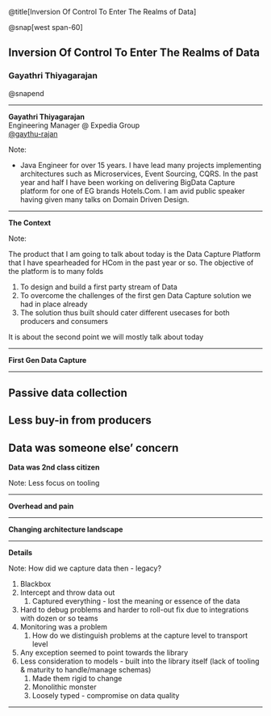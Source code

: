 @title[Inversion Of Control To Enter The Realms of Data]

@snap[west span-60]
## Inversion Of Control To Enter The Realms of Data
### Gayathri Thiyagarajan
@snapend

---

**Gayathri Thiyagarajan** <br/>
Engineering Manager @ Expedia Group <br/>
[@gaythu-rajan](https://twitter.com/gaythu-rajan)

Note:

* Java Engineer for over 15 years. I have lead many projects implementing architectures such as Microservices, Event Sourcing, CQRS. In the past year and half I have been working on delivering BigData Capture platform for one of EG brands Hotels.Com. I am avid public speaker having given many talks on Domain Driven Design. 

---

**The Context** <br/>

Note:

The product that I am going to talk about today is the Data Capture Platform that I have spearheaded for HCom in the past year or so. The objective of the platform is to many folds
1. To design and build a first party  stream of Data 
2. To overcome the challenges of the first gen Data Capture solution we had in place already
3. The solution thus built should cater different usecases for both producers and consumers

It is about the second point we will mostly talk about today

---

**First Gen Data Capture** <br/>

---

Passive data collection 
---

Less buy-in from producers
---

Data was someone else’ concern
---
**Data was 2nd class citizen**

Note: 
Less focus on tooling

---
**Overhead and pain**

---
**Changing architecture landscape**

---
**Details**

Note:
How did we capture data then - legacy?
1. Blackbox
2. Intercept and throw data out
    1.  Captured everything - lost the meaning or essence of the data
3. Hard to debug problems and harder to roll-out fix due to integrations with dozen or so teams
4. Monitoring was a problem
    1. How do we distinguish problems at the capture level to transport level
5. Any exception seemed to point towards the library 
6. Less consideration to models - built into the library itself (lack of tooling & maturity to handle/manage schemas)
    1. Made them rigid to change
    2. Monolithic monster
    3. Loosely typed  - compromise on data quality
    
---
